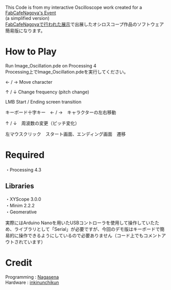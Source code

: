 This Code is from my interactive Oscilloscope work created for a [FabCafeNagoya's Event](https://www.instagram.com/p/C3R3qTwPpvE/?utm_source=ig_web_copy_link&igsh=MzRlODBiNWFlZA==)
<br>
(a simplified version)
<br>
[FabCafeNagoyaで行われた展示](https://www.instagram.com/p/C3R3qTwPpvE/?utm_source=ig_web_copy_link&igsh=MzRlODBiNWFlZA==)で出展したオシロスコープ作品のソフトウェア簡易版になります。



# **How to Play**
Run Image_Oscillation.pde on Processing 4
<br>
Processing上でImage_Oscillation.pdeを実行してください。

← / → Move character

↑ / ↓ Change frequency (pitch change)

LMB Start / Ending screen transition

キーボード十字キー　← / →　キャラクターの左右移動

↑ / ↓　周波数の変更（ピッチ変化）

左マウスクリック　スタート画面、エンディング画面　遷移



# **Required**
・Processing 4.3


## **Libraries**
・XYScope 3.0.0
<br>
・Minim 2.2.2
<br>
・Geomerative
<br>

実際にはArduino Nanoを用いたUSBコントローラを使用して操作していたため、ライブラリとして「Serial」が必要ですが、今回のデモ版はキーボードで簡易的に操作できるようにしているので必要ありません（コード上でもコメントアウトされています）



# **Credit**
Programming : [Nagasena](https://twitter.com/due9102)
<br>
Hardware : [inkinunchikun](https://www.instagram.com/rin.rin369?utm_source=ig_web_button_share_sheet&igsh=ZDNlZDc0MzIxNw==)

